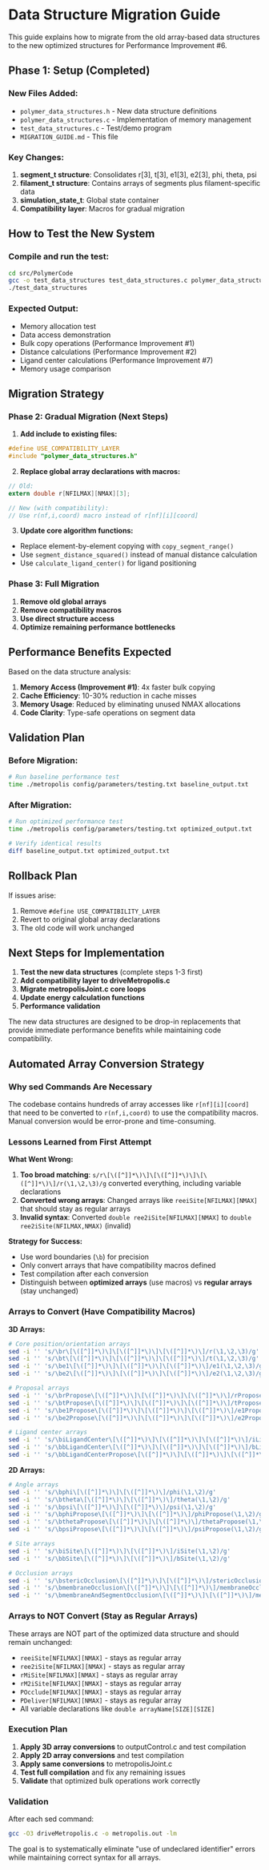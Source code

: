 # Data Structure Migration Guide

This guide explains how to migrate from the old array-based data structures to the new optimized structures for Performance Improvement #6.

## Phase 1: Setup (Completed)

### New Files Added:
- `polymer_data_structures.h` - New data structure definitions
- `polymer_data_structures.c` - Implementation of memory management
- `test_data_structures.c` - Test/demo program
- `MIGRATION_GUIDE.md` - This file

### Key Changes:
1. **segment_t structure**: Consolidates r[3], t[3], e1[3], e2[3], phi, theta, psi
2. **filament_t structure**: Contains arrays of segments plus filament-specific data
3. **simulation_state_t**: Global state container
4. **Compatibility layer**: Macros for gradual migration

## How to Test the New System

### Compile and run the test:
```bash
cd src/PolymerCode
gcc -o test_data_structures test_data_structures.c polymer_data_structures.c -lm
./test_data_structures
```

### Expected Output:
- Memory allocation test
- Data access demonstration  
- Bulk copy operations (Performance Improvement #1)
- Distance calculations (Performance Improvement #2)
- Ligand center calculations (Performance Improvement #7)
- Memory usage comparison

## Migration Strategy

### Phase 2: Gradual Migration (Next Steps)

1. **Add include to existing files:**
```c
#define USE_COMPATIBILITY_LAYER
#include "polymer_data_structures.h"
```

2. **Replace global array declarations with macros:**
```c
// Old:
extern double r[NFILMAX][NMAX][3];

// New (with compatibility):
// Use r(nf,i,coord) macro instead of r[nf][i][coord]
```

3. **Update core algorithm functions:**
- Replace element-by-element copying with `copy_segment_range()`
- Use `segment_distance_squared()` instead of manual distance calculation
- Use `calculate_ligand_center()` for ligand positioning

### Phase 3: Full Migration

1. **Remove old global arrays**
2. **Remove compatibility macros**  
3. **Use direct structure access**
4. **Optimize remaining performance bottlenecks**

## Performance Benefits Expected

Based on the data structure analysis:

1. **Memory Access (Improvement #1)**: 4x faster bulk copying
2. **Cache Efficiency**: 10-30% reduction in cache misses
3. **Memory Usage**: Reduced by eliminating unused NMAX allocations
4. **Code Clarity**: Type-safe operations on segment data

## Validation Plan

### Before Migration:
```bash
# Run baseline performance test
time ./metropolis config/parameters/testing.txt baseline_output.txt
```

### After Migration:
```bash
# Run optimized performance test  
time ./metropolis config/parameters/testing.txt optimized_output.txt

# Verify identical results
diff baseline_output.txt optimized_output.txt
```

## Rollback Plan

If issues arise:
1. Remove `#define USE_COMPATIBILITY_LAYER`
2. Revert to original global array declarations
3. The old code will work unchanged

## Next Steps for Implementation

1. **Test the new data structures** (complete steps 1-3 first)
2. **Add compatibility layer to driveMetropolis.c**
3. **Migrate metropolisJoint.c core loops**
4. **Update energy calculation functions**
5. **Performance validation**

The new data structures are designed to be drop-in replacements that provide immediate performance benefits while maintaining code compatibility.

## Automated Array Conversion Strategy

### Why sed Commands Are Necessary

The codebase contains hundreds of array accesses like `r[nf][i][coord]` that need to be converted to `r(nf,i,coord)` to use the compatibility macros. Manual conversion would be error-prone and time-consuming.

### Lessons Learned from First Attempt

**What Went Wrong:**
1. **Too broad matching**: `s/r\[\([^]]*\)\]\[\([^]]*\)\]\[\([^]]*\)\]/r(\1,\2,\3)/g` converted everything, including variable declarations
2. **Converted wrong arrays**: Changed arrays like `reeiSite[NFILMAX][NMAX]` that should stay as regular arrays
3. **Invalid syntax**: Converted `double ree2iSite[NFILMAX][NMAX]` to `double ree2iSite(NFILMAX,NMAX)` (invalid)

**Strategy for Success:**
- Use word boundaries (`\b`) for precision
- Only convert arrays that have compatibility macros defined
- Test compilation after each conversion
- Distinguish between **optimized arrays** (use macros) vs **regular arrays** (stay unchanged)

### Arrays to Convert (Have Compatibility Macros)

**3D Arrays:**
```bash
# Core position/orientation arrays
sed -i '' 's/\br\[\([^]]*\)\]\[\([^]]*\)\]\[\([^]]*\)\]/r(\1,\2,\3)/g'
sed -i '' 's/\bt\[\([^]]*\)\]\[\([^]]*\)\]\[\([^]]*\)\]/t(\1,\2,\3)/g'  
sed -i '' 's/\be1\[\([^]]*\)\]\[\([^]]*\)\]\[\([^]]*\)\]/e1(\1,\2,\3)/g'
sed -i '' 's/\be2\[\([^]]*\)\]\[\([^]]*\)\]\[\([^]]*\)\]/e2(\1,\2,\3)/g'

# Proposal arrays  
sed -i '' 's/\brPropose\[\([^]]*\)\]\[\([^]]*\)\]\[\([^]]*\)\]/rPropose(\1,\2,\3)/g'
sed -i '' 's/\btPropose\[\([^]]*\)\]\[\([^]]*\)\]\[\([^]]*\)\]/tPropose(\1,\2,\3)/g'
sed -i '' 's/\be1Propose\[\([^]]*\)\]\[\([^]]*\)\]\[\([^]]*\)\]/e1Propose(\1,\2,\3)/g'
sed -i '' 's/\be2Propose\[\([^]]*\)\]\[\([^]]*\)\]\[\([^]]*\)\]/e2Propose(\1,\2,\3)/g'

# Ligand center arrays
sed -i '' 's/\biLigandCenter\[\([^]]*\)\]\[\([^]]*\)\]\[\([^]]*\)\]/iLigandCenter(\1,\2,\3)/g'
sed -i '' 's/\bbLigandCenter\[\([^]]*\)\]\[\([^]]*\)\]\[\([^]]*\)\]/bLigandCenter(\1,\2,\3)/g'
sed -i '' 's/\bbLigandCenterPropose\[\([^]]*\)\]\[\([^]]*\)\]\[\([^]]*\)\]/bLigandCenterPropose(\1,\2,\3)/g'
```

**2D Arrays:**
```bash
# Angle arrays
sed -i '' 's/\bphi\[\([^]]*\)\]\[\([^]]*\)\]/phi(\1,\2)/g'
sed -i '' 's/\btheta\[\([^]]*\)\]\[\([^]]*\)\]/theta(\1,\2)/g'
sed -i '' 's/\bpsi\[\([^]]*\)\]\[\([^]]*\)\]/psi(\1,\2)/g'
sed -i '' 's/\bphiPropose\[\([^]]*\)\]\[\([^]]*\)\]/phiPropose(\1,\2)/g'
sed -i '' 's/\bthetaPropose\[\([^]]*\)\]\[\([^]]*\)\]/thetaPropose(\1,\2)/g'
sed -i '' 's/\bpsiPropose\[\([^]]*\)\]\[\([^]]*\)\]/psiPropose(\1,\2)/g'

# Site arrays
sed -i '' 's/\biSite\[\([^]]*\)\]\[\([^]]*\)\]/iSite(\1,\2)/g'
sed -i '' 's/\bbSite\[\([^]]*\)\]\[\([^]]*\)\]/bSite(\1,\2)/g'

# Occlusion arrays  
sed -i '' 's/\bstericOcclusion\[\([^]]*\)\]\[\([^]]*\)\]/stericOcclusion(\1,\2)/g'
sed -i '' 's/\bmembraneOcclusion\[\([^]]*\)\]\[\([^]]*\)\]/membraneOcclusion(\1,\2)/g'
sed -i '' 's/\bmembraneAndSegmentOcclusion\[\([^]]*\)\]\[\([^]]*\)\]/membraneAndSegmentOcclusion(\1,\2)/g'
```

### Arrays to NOT Convert (Stay as Regular Arrays)

These arrays are NOT part of the optimized data structure and should remain unchanged:
- `reeiSite[NFILMAX][NMAX]` - stays as regular array
- `ree2iSite[NFILMAX][NMAX]` - stays as regular array  
- `rMiSite[NFILMAX][NMAX]` - stays as regular array
- `rM2iSite[NFILMAX][NMAX]` - stays as regular array
- `POcclude[NFILMAX][NMAX]` - stays as regular array
- `PDeliver[NFILMAX][NMAX]` - stays as regular array
- All variable declarations like `double arrayName[SIZE][SIZE]`

### Execution Plan

1. **Apply 3D array conversions** to outputControl.c and test compilation
2. **Apply 2D array conversions** and test compilation  
3. **Apply same conversions** to metropolisJoint.c
4. **Test full compilation** and fix any remaining issues
5. **Validate** that optimized bulk operations work correctly

### Validation

After each sed command:
```bash
gcc -O3 driveMetropolis.c -o metropolis.out -lm
```

The goal is to systematically eliminate "use of undeclared identifier" errors while maintaining correct syntax for all arrays.